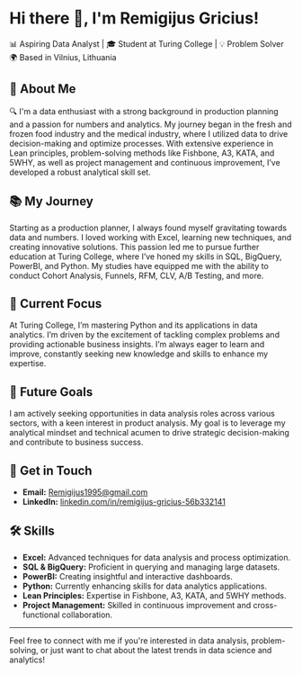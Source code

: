 # Hi there 👋, I'm Remigijus Gricius!
📊 Aspiring Data Analyst | 🎓 Student at Turing College | 💡 Problem Solver
🌍 Based in Vilnius, Lithuania

## 🌟 About Me

🔍 I'm a data enthusiast with a strong background in production planning and a passion for numbers and analytics. My journey began in the fresh and frozen food industry and the medical industry, where I utilized data to drive decision-making and optimize processes. With extensive experience in Lean principles, problem-solving methods like Fishbone, A3, KATA, and 5WHY, as well as project management and continuous improvement, I’ve developed a robust analytical skill set.

## 📚 My Journey

Starting as a production planner, I always found myself gravitating towards data and numbers. I loved working with Excel, learning new techniques, and creating innovative solutions. This passion led me to pursue further education at Turing College, where I’ve honed my skills in SQL, BigQuery, PowerBI, and Python. My studies have equipped me with the ability to conduct Cohort Analysis, Funnels, RFM, CLV, A/B Testing, and more.

## 🚀 Current Focus

At Turing College, I’m mastering Python and its applications in data analytics. I’m driven by the excitement of tackling complex problems and providing actionable business insights. I’m always eager to learn and improve, constantly seeking new knowledge and skills to enhance my expertise.

## 🎯 Future Goals

I am actively seeking opportunities in data analysis roles across various sectors, with a keen interest in product analysis. My goal is to leverage my analytical mindset and technical acumen to drive strategic decision-making and contribute to business success.

## 📧 Get in Touch

- **Email:** Remigijus1995@gmail.com
- **LinkedIn:** [linkedin.com/in/remigijus-gricius-56b332141](https://www.linkedin.com/in/remigijus-gricius-56b332141)

## 🛠 Skills

- **Excel:** Advanced techniques for data analysis and process optimization.
- **SQL & BigQuery:** Proficient in querying and managing large datasets.
- **PowerBI:** Creating insightful and interactive dashboards.
- **Python:** Currently enhancing skills for data analytics applications.
- **Lean Principles:** Expertise in Fishbone, A3, KATA, and 5WHY methods.
- **Project Management:** Skilled in continuous improvement and cross-functional collaboration.

---

Feel free to connect with me if you're interested in data analysis, problem-solving, or just want to chat about the latest trends in data science and analytics!
